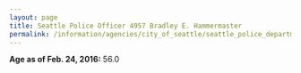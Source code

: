 ```yaml
---
layout: page
title: Seattle Police Officer 4957 Bradley E. Hammermaster
permalink: /information/agencies/city_of_seattle/seattle_police_department/copbook/4957/
---
```


**Age as of Feb. 24, 2016:** 56.0
